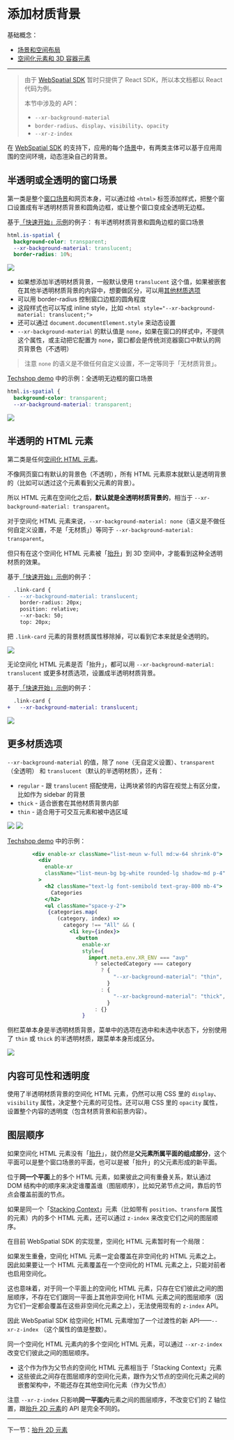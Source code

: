 
# 添加材质背景

基础概念：
- [场景和空间布局](../../core-concepts/scenes-and-spatial-layouts.md)
- [空间化元素和 3D 容器元素](../../core-concepts/spatialized-elements-and-3d-container-elements.md)

---

> 由于 [WebSpatial SDK]() 暂时只提供了 React SDK，所以本文档都以 React 代码为例。
>
> 本节中涉及的 API：
> - `--xr-background-material`
> - `border-radius`、`display`、`visibility`、`opacity`
> - `--xr-z-index`

在 [WebSpatial SDK]() 的支持下，应用的每个[场景]()中，有两类主体可以基于应用周围的空间环境，动态渲染自己的背景。

## 半透明或全透明的窗口场景

第一类是整个[窗口场景]()和网页本身，可以通过给 `<html>` 标签添加样式，把整个窗口设置成有半透明材质背景和圆角边框，或让整个窗口变成全透明无边框。

基于[「快速开始」示例]()的例子： 有半透明材质背景和圆角边框的窗口场景

```css
html.is-spatial {
  background-color: transparent;
  --xr-background-material: translucent;
  border-radius: 10%;
```

![](../../../assets/guide/2-1.png)

- 如果想添加半透明材质背景，一般默认使用 `translucent` 这个值，如果被嵌套在其他半透明材质背景的内容中，想要做区分，可以用[其他材质选项]()
- 可以用 border-radius 控制窗口边框的圆角程度
- 这段样式也可以写成 inline style，比如 `<html style="--xr-background-material: translucent;">`
- 还可以通过 `document.documentElement.style` 来动态设置
- `--xr-background-material` 的默认值是 `none`，如果在窗口的样式中，不提供这个属性，或主动把它配置为 `none`，窗口都会是传统浏览器窗口中默认的网页背景色（不透明）
> 注意 `none` 的语义是不做任何自定义设置，不一定等同于「无材质背景」。

[Techshop demo]() 中的示例：全透明无边框的窗口场景

```css
html.is-spatial {
  background-color: transparent;
  --xr-background-material: transparent;
```

![](../../../assets/guide/2-2.png)

## 半透明的 HTML 元素

第二类是任何[空间化 HTML 元素]()。

不像网页窗口有默认的背景色（不透明），所有 HTML 元素原本就默认是透明背景的（比如可以透过这个元素看到父元素的背景）。

所以 HTML 元素在空间化之后，**默认就是全透明材质背景的**，相当于 `--xr-background-material: transparent`。

对于空间化 HTML 元素来说，`--xr-background-material: none`（语义是不做任何自定义设置，不是「无材质」）等同于 `--xr-background-material: transparent`。

但只有在这个空间化 HTML 元素被「[抬升]()」到 3D 空间中，才能看到这种全透明材质的效果。

基于[「快速开始」示例]()的例子：

```diff
  .link-card {
-   --xr-background-material: translucent;
    border-radius: 20px;
    position: relative;
    --xr-back: 50;
    top: 20px;
```
把 `.link-card` 元素的背景材质属性移除掉，可以看到它本来就是全透明的。

![](../../../assets/guide/2-3.png)

无论空间化 HTML 元素是否「抬升」，都可以用 `--xr-background-material: translucent` 或更多材质选项，设置成半透明材质背景。

基于[「快速开始」示例]()的例子：

```diff
  .link-card {
+   --xr-background-material: translucent;
```

![](../../../assets/guide/2-4.png)

## 更多材质选项

`--xr-background-material` 的值，除了 `none`（无自定义设置）、`transparent`（全透明） 和 `translucent`（默认的半透明材质），还有：

- `regular` - 跟 `translucent` 搭配使用，让两块紧邻的内容在视觉上有区分度，比如作为 sidebar 的背景
- `thick` - 适合嵌套在其他材质背景内部
- `thin` - 适合用于可交互元素和被中选区域

![](../../../assets/concepts/4-4.png)
![](../../../assets/concepts/4-3.png)

[Techshop demo]() 中的示例：

```jsx {highlight=20-23}
        <div enable-xr className="list-meun w-full md:w-64 shrink-0">
          <div
            enable-xr
            className="list-meun-bg bg-white rounded-lg shadow-md p-4"
          >
            <h2 className="text-lg font-semibold text-gray-800 mb-4">
              Categories
            </h2>
            <ul className="space-y-2">
             {categories.map(
                (category, index) =>
                  category !== "All" && (
                    <li key={index}>
                      <button
                        enable-xr
                        style={
                          import.meta.env.XR_ENV === "avp"
                            ? selectedCategory === category
                              ? {
                                  "--xr-background-material": "thin",
                                }
                              : {
                                  "--xr-background-material": "thick",
                                }
                            : {}
                        }
```

侧栏菜单本身是半透明材质背景，菜单中的选项在选中和未选中状态下，分别使用了 `thin` 或 `thick` 的半透明材质，跟菜单本身形成区分。

![](../../../assets/guide/2-5.png)

## 内容可见性和透明度

使用了半透明材质背景的空间化 HTML 元素，仍然可以用 CSS 里的 `display`、`visibility` 属性，决定整个元素的可见性。还可以用 CSS 里的 `opacity` 属性，设置整个内容的透明度（包含材质背景和前景内容）。

## 图层顺序

如果空间化 HTML 元素没有「[抬升]()」，就仍然是**父元素所属平面的组成部分**，这个平面可以是整个窗口场景的平面，也可以是被「抬升」的父元素形成的新平面。

位于**同一个平面**上的多个 HTML 元素，如果彼此之间有重叠关系，默认通过 DOM 结构中的顺序来决定谁覆盖谁（图层顺序），比如兄弟节点之间，靠后的节点会覆盖前面的节点。

如果是同一个「[Stacking Context]()」元素（比如带有 `position`、`transform` 属性的元素）内的多个 HTML 元素，还可以通过 `z-index` 来改变它们之间的图层顺序。

在目前 WebSpatial SDK 的实现里，空间化 HTML 元素暂时有一个局限：

如果发生重叠，空间化 HTML 元素一定会覆盖在非空间化的 HTML 元素之上。
因此如果要让一个 HTML 元素覆盖在一个空间化的 HTML 元素之上，只能对前者也启用空间化。

这也意味着，对于同一个平面上的空间化 HTML 元素，只存在它们彼此之间的图层顺序，不存在它们跟同一平面上其他非空间化 HTML 元素之间的图层顺序（因为它们一定都会覆盖在这些非空间化元素之上），无法使用现有的 `z-index` API。

因此 WebSpatial SDK 给空间化 HTML 元素增加了一个过渡性的新 API——`--xr-z-index` （这个属性的值是整数）。

同一个空间化 HTML 元素内的多个空间化 HTML 元素，可以通过 `--xr-z-index` 改变它们彼此之间的图层顺序。

- 这个作为作为父节点的空间化 HTML 元素相当于「Stacking Context」元素
- 这些彼此之间存在图层顺序的空间化元素，跟作为父节点的空间化元素之间的嵌套架构中，不能还存在其他空间化元素（作为父节点）

注意 `--xr-z-index` 只影响**同一平面内**元素之间的图层顺序，不改变它们的 Z 轴位置，跟[抬升 2D 元素]()的 API 是完全不同的。

---

下一节：[抬升 2D 元素](elevate-2d-elements.md)
